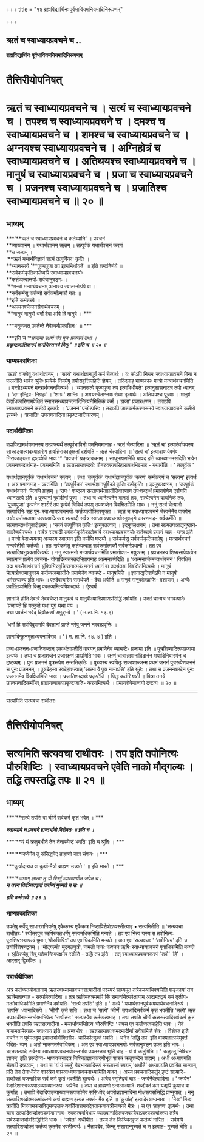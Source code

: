 +++
title = "१४ ब्रह्मविद्यार्थिनः पूर्वभावियमनियमादिनिरूपणम्"

+++


## ऋतं च स्वाध्यायप्रवचने च ..

**ब्रह्मविद्यार्थिनः पूर्वभावियमनियमादिनिरूपणम्**

# **तैत्तिरीयोपनिषत्**

# **ऋतं च स्वाध्यायप्रवचने च । सत्यं च स्वाध्यायप्रवचने च । तपश्च च स्वाध्यायप्रवचने च । दमश्च च स्वाध्यायप्रवचने च । शमश्च च स्वाध्यायप्रवचने च । अग्नयश्च स्वाध्यायप्रवचने च । अग्निहोत्रं च स्वाध्यायप्रवचने च । अतिथयश्च स्वाध्यायप्रवचने च । मानुषं च स्वाध्यायप्रवचने च । प्रजा च स्वाध्यायप्रवचने च । प्रजनश्च स्वाध्यायप्रवचने च । प्रजातिश्च स्वाध्यायप्रवचने च ॥ २० ॥**

## **भाष्यम्**

***'**ऋतं च स्वाध्यायप्रवचने च कर्तव्यानि' । प्रवचनं  
**व्याख्यानम् । यथार्थज्ञानम् ऋतम् । तत्पूर्वकं यथार्थवचनं करणं  
**च सत्यम् ।  
‘**ऋतं यथार्थविज्ञानं सत्यं तत्पूर्विका' कृतिः ।  
**ध्यानसत्ये '**पूज्यपूजा तप इत्यभिधीयते' ॥ इति शब्दनिर्णये ॥  
**सर्वकर्मकृतिकालेष्वपि स्वाध्यायप्रवचनयोः  
**कर्तव्यत्वात्तयोः सर्वत्रानुषङ्गः ।  
'**मन्त्रो मन्त्रार्थवचनम् अन्यस्य स्वात्मनोऽपि वा ।  
**सर्वकर्मसु कर्तव्यौ सर्वकर्मात्मकौ यतः ॥  
**इति कर्मतत्त्वे ॥  
**आत्मनश्चेन्मनसैवार्थवचनम् ।  
'**मानुषं मानुषो धर्मो देवा अपि हि मानुषे । ***

***मनुष्यवत् प्रवर्तन्ते नैवैश्वर्यप्रकाशिनः' ॥ ***

***इति च '**प्रजाया रक्षणं चैव पुनः प्रजननं तथा ।  
**प्रकृष्टजातिकरणं कर्मभिस्तनये पितुः ' ॥ इति च ॥ २० ॥***

### **भाष्यप्रकाशिका**

'ऋतं' वाक्येषु यथार्थज्ञानम् । 'सत्यं' यथार्थज्ञानपूर्वं कर्म चेत्यर्थः । यः कोऽपि नियमः स्वाध्यायप्रवचने बिना न फलतीति भावेन श्रुतिः प्रत्येकं नियमेषु तयोरावृत्तिमाहेति ज्ञेयम् । तदिदमाह भाष्यकारः मन्त्रो मन्त्रार्थवचनमिति ॥ मन्त्रोऽध्ययनं मन्त्रार्थवचनमित्यर्थः । ‘ध्यानसत्ये पूज्यपूजा तप इत्यभिधीयते' इत्यनुशासनादत्र तपो ध्यानम् । 'दम इन्द्रिय- निग्रहः' । 'शमः ' शान्तिः । अग्रयस्त्रेताग्नयः सेव्या इत्यर्थः । अतिथयश्च पूज्याः । मानुषं वेदाधिकारिणामपेक्षितं स्नानसन्ध्यावन्दनादिनित्यनैमित्तिकं कर्म । ‘प्रजा' प्रजारक्षणम् । तदाऽपि स्वाध्यायप्रवचने कर्तव्ये इत्यर्थः । ‘प्रजननं’ प्रजोत्पत्तिः । तदाऽपि जातकर्मकरणसमये स्वाध्यायप्रवचने कर्तव्ये इत्यर्थः । ‘प्रजातिः’ उपनयनादिना प्रकृष्टजातिकरणम् ।

### **पदार्थदीपिका**

ब्रह्मविद्यामर्थयमानस्य तत्प्राप्त्यर्थं तत्पूर्वभाविनो यमनियमानाह - ऋतं चेत्यादिना ॥ ‘ऋतं च' इत्यादेर्वाक्यस्य साकाङ्क्षत्वादध्याहारेण तावन्निराकाङ्क्षतां दर्शयति - ऋतं चेत्यादिना ॥ 'सत्यं च' इत्यादावप्येवमेव निराकाङ्क्षता द्रष्टव्येति भावः ‘“ “प्रवचनं’ प्रकृष्टवचनम् । साधुभाषणमिति यावद् इति व्याख्यानमसदिति भावेन प्रवचनशब्दार्थमाह- प्रवचनमिति ॥ ऋतसत्यशब्दयोः पौनरुक्त्यपरिहारायार्थभेदमाह - यथार्थेति ॥ ' तत्पूर्वकं '

यथार्थज्ञानपूर्वकं 'यथार्थवचनं' सत्यम् । तथा 'तत्पूर्वकं' यथार्थज्ञानपूर्वकं ‘करणं’ कर्मकरणं च ‘सत्यम्' इत्यर्थः । अत्र प्रमाणमाह - ऋतमिति । ‘तत्पूर्विका’ यथार्थज्ञानपूर्विको कृतिः कर्मकृतिः । इदमुपलक्षणम् । ‘तत्पूर्वकं यथार्थवचनं' चेत्यपि ग्राह्यम् । 'तपः ' शब्दस्य सन्तापार्थताप्रतीतिवारणाय तपःशब्दार्थं प्रमाणशेषेण दर्शयति ध्यानसत्ये इति ॥ पूज्यानां गुर्वादीनां पूजा । तथा च ध्यानेत्यनेन मानसं तपः, सत्येत्यनेन वाचनिकं तपः, 'पूज्यपूजा' इत्यनेन शारीरं तप इत्येवं त्रिविधं तपस् तपःशब्देन विवक्षितमिति भावः । ननुं सत्यं चेत्यादौ सत्यादिभिः सह पुनः स्वाध्यायप्रवचनयोः कर्तव्यत्वोक्तिरयुक्ता । ऋतं च स्वाध्यायप्रवचने चेत्यनेनैव वाक्येन तयोः कर्तव्यताया उक्तत्वादित्यतः सत्यादौ सर्वत्र स्वाध्यायप्रवचनयोरनुषङ्गे कारणमाह- सर्वकर्मेति ॥ सत्यशब्दार्थानुवादोऽयम् । 'सत्यं तत्पूर्विका कृतिः' इत्युक्तत्वात् । इदमुपलक्षणम् । तथा सत्यतपआद्यनुष्ठान- कालेष्वपीत्यर्थः । सर्वत्र सत्यादी सर्वकर्मकृतिकालेष्वपि स्वाध्यायप्रवचनयोः कर्तव्यत्वे प्रमाणं चाह - मन्त्र इति ॥ मन्त्रो वेदाध्ययनम् अन्यस्य स्वात्मन इति कर्मणि षष्ठ्यौ । सर्वकर्मसु सर्वकर्मकृतिकालेषु । मन्त्रार्थवचनं मन्त्रवेतीमौ कर्तव्यौ । ततः सर्वकर्मसु कर्तव्यत्वात् सर्वकर्मात्मकौ सर्वकर्मप्रधानौ । तत एव सत्यादिष्वनुषक्तावित्यर्थः । ननु स्वात्मनो मन्त्रार्थवचनमिति प्रमाणोक्त- मयुक्तम् । प्रवचनस्य शिष्यसापेक्षत्वेन स्वात्मानं प्रत्येव प्रवचना- योगादित्यतस्तदभिप्रायमाह आत्मनश्श्रेदिति ॥ 'आत्मनश्चेन्मन्त्रार्थवचनं ' विवक्षितं तदा मनसैवार्थवचनं युक्तिभिरनुचिन्तनात्मकं मननं ध्यानं वा तदर्थतया विवक्षितमित्यर्थः । मानुषं चेत्यत्रोक्तमानुषस्य कर्तव्यत्वमप्रतीतेः प्रमाणेनैव व्याचष्टे - मानुषमिति ॥
ज्ञानाद्यतिशयेऽपि न मानुषो धर्मस्त्याज्य इति भावः ॥ एतदेवाचारेण समर्थयते - देवा अपीति ॥ मानुषे मानुषदेहप्राप्ति- दशायाम् । अन्यैः प्रवर्तितव्यमिति किमु वक्तव्यमित्यपिशब्दार्थः । ऐश्वर्यं

ज्ञानादि हीति देवत्वे देववचेष्टा मानुषत्वे च मानुषीत्यादिप्रमाणप्रसिद्धिं दर्शयति । उक्तं चान्यत्र भगवत्पादैः  
'प्रजायते हि यत्कुले यथा युगं यथा वयः ।  
तथा प्रवर्तनं भवेद् दिवौकसां समुद्भवे । ' ( म.ता.नि. १३.९)

'धर्मो हि सर्वविदुषामपि देवतानां प्राप्ते नरेषु जनने नरवत्प्रवृत्तिः ।

ज्ञानादिगूहनमुताध्ययनादिरत्र ॥ ' ( म. ता.नि. १४. ४ ) इति ।

प्रजा-प्रजनन-प्रजातिशब्दान् एकार्थत्वप्रतीतिं वारयन् प्रमाणेनैव व्याचष्टे- प्रजाया इति ॥ पुत्रशिष्यादिरूपप्रजाया इत्यर्थः । तथा च प्रजाशब्देन प्रजारक्षणं ग्राह्यमिति भावः । रक्षणं चात्रान्नज्ञानादिदानेन भयादिनिवारणेन च द्रष्टव्यम् । पुनः प्रजननं पुत्ररूपेण सन्ततिकृतिः । पुरुषस्य स्वपितुः सकाशाज्जन्म प्रथमं जननं पुत्ररूपेणजननं च पुनः प्रजननम् । पुत्रदेहस्य स्वदेहांशत्वात् ‘आत्मा वै पुत्र नामाऽसि' इति श्रुतेः । तथा च प्रजननशब्देन पुनः प्रजननमेव विवक्षितमिति भावः । प्रजातिशब्दार्थः प्रकृष्टेति । पितुः कर्तरि षष्ठी । पित्रा तनये उपनयनादिकर्मभिर् ब्राह्मणत्वाख्यप्रकृष्टजाति- करणमित्यर्थः । प्रमाणशेषेणान्वयो द्रष्टव्यः ॥ २० ॥

------------------------------------------------------------------------

सत्यमिति सत्यवचा राथीतरः

# **तैत्तिरीयोपनिषत्**

# **सत्यमिति सत्यवचा राथीतरः । तप इति तपोनित्यः पौरुशिष्टिः । स्वाध्यायप्रवचने एवेति नाको मौद्गल्यः । तद्धि तपस्तद्धि तपः ॥ २१ ॥**

## **भाष्यम्**

***'**सत्ये तपसि वा चीर्णे सर्वकर्म कृतं भवेत् । ***

***स्वाध्याये च प्रवचने ह्यन्तर्भावो विशेषतः ॥ इति च ।***

***'**यं यं क्रतुमधीते तेन तेनास्येष्टं भवति' इति च श्रुतिः । ***

***'**जप्येनैव तु संसिद्ध्येद् ब्राह्मणो नात्र संशयः । ***

***कुर्यादन्यन्न वा कुर्यान्मैत्रो ब्राह्मण उच्यते ' ॥ इति भारते । ***

***'**सम्यग् ज्ञात्वा तु यो विष्णुं व्याख्यायीत जपेत च।  
**न तस्य किञ्चिदकृतं कर्तव्यं मुच्यते च सः ॥***

***इति कर्मतत्वे ॥ २१ ॥***

### **भाष्यप्रकाशिका**

उक्तेषु सर्वेषु साधारणनियमेषु एकैकस्य एकैकत्र निष्ठाविशेषोऽप्यस्तीत्याह • सत्यमितीति ॥ 'सत्यवचा राथीतरः ' रथीतरपुत्र ऋषिरुक्तधर्मेषु सत्यमधिकमिति मन्यते । तप एव नित्यं यस्य स तपोनित्यः पुरुशिष्टस्यापत्यं पुमान् ‘पौरुशिष्टिः' तप एवाधिकमिति मन्यते । अत एव 'सत्यवचाः ' ‘तपोनित्य' इति च तयोर्विशेषणद्वयम् । 'मौद्गल्यो' मुद्गलपुत्रो, नामतो नाकः कश्चन ऋषिः स्वाध्यायप्रवचने एवाधिकमिति मन्यते । श्रुतिरप्येषु त्रिषु मतेष्वन्तिमपक्षमेव स्तौति - तद्धि तप इति । तत् स्वाध्यायप्रवचनकरणं 'तपो' 'हि' । आदराद् द्विरुक्तिः ।

### **पदार्थदीपिका**

अत्र कर्तव्यतयोक्तानाम् ऋतस्वाध्यायप्रवचनसत्यादीनां परस्परं साम्यमुत तत्रैकस्याधिक्यमिति शङ्कायां तत्र ऋषिमतान्याह - सत्यमित्यादिना ॥ तत्र ऋषिमतत्रयमपि किं समानमित्यपेक्षायाम् आद्यमतद्वयं समं तृतीय- मतमेवाधिकमिति प्रमाणेनैव दर्शयति- 'सत्ये तपसि' इति ॥ ' सत्ये ' यथार्थज्ञानपूर्वकयथार्थवचनादिरूपे । 'तपसि' ध्यानादिरूपे । 'चीर्णे' कृते सति । तथा च ‘सत्ये’ ‘चीर्णे' तपआदिसर्वकर्म कृतं भवतीति 'सत्ये' ऋत तपआदीनामन्तर्भावमभिप्रेत्य 'राथीतरः ' सत्यस्यैव कर्तव्यत्वमाह । तथा तपसि चीर्णे ऋतसत्यादिसर्वकर्म कृतं भवतीति तपसि ऋतसत्यादीना - मन्तर्भावमभिप्रेत्य ‘पौरुशिष्टिः ' तपस एव कर्तव्यत्वमाहेति भावः । नैवं नाकमतमित्याह- स्वाध्याय इति ॥ अन्तर्भावः । ऋतसत्यतपःशमदमादीनां सर्वेषामिति शेषः । विशेषत इति वचनेन न पूर्वमतद्वय इवान्तर्भावोक्तिरौप- चारिकीत्युक्तं भवति । अनेन 'तद्धि तप' इति वाक्यतात्पर्यमुक्तं वेदित- व्यम् । अतो नाकमतमेवाधिकम् । अत एव स्वाध्यायप्रवचनयोः सर्वत्रानुषङ्ग उक्त इति भावः । ऋतसत्यादेः सर्वस्य स्वाध्यायप्रवचनयोरन्तर्भाव उक्तस्तत्र श्रुतिं चाह - यं यं क्रतुमिति ॥ ' क्रतुस्तु निश्चितं ज्ञानम्' इति छान्दोग्य- भाष्यवचनादत्र निश्चितज्ञानकरणीभूतं शास्त्रं क्रतुशब्देन ग्राह्यम् । अधी अध्यापयति चेत्यपि द्रष्टव्यम् । तथा च 'यं यं क्रतुं' वेदभारतादिरूपं सच्छास्त्रं स्वयम् ‘अधीते’ अध्यापयति प्रवक्ति चान्यान् प्रति तेन तेनाधीतेन शास्त्रेण शास्त्राध्ययनप्रवचनाभ्यामिति यावत् । अस्य प्रवचनादिकर्तुर् इष्टं सत्यादि- शब्दोक्तं यजनादिकं सर्वं कर्म कृतं भवतीति श्रुत्यर्थः । अत्रैव स्मृतिद्वयं चाह - जप्येनैवेत्यादिना ॥ ' जप्येन' वेदादिशास्त्ररूपपाठव्याख्यानरूप- जपेंनैव । तथा च ब्राह्मणो ऽन्यत्सत्यादि-शब्दोक्तं कर्म यद्यपि कुर्यान्न वा कुर्यात् । तथापि वेदादिपाठव्याख्यानरूपजपेनैव संसिध्येद् अपरोक्षज्ञानादिना मोक्षरूपसंसिद्धिं प्राप्नुयात् । ननु सत्यादिशब्दोक्तकर्माकरणे कथं ब्राह्मण इत्यत उक्तं- मैत्र इति ॥ 'कुर्यात्' इत्यादेरत्राप्यन्वयः । 'मैत्रः' मित्वा त्रातीति मित्रनामकसवितृमण्डलमध्यवर्तिनारायणदेवताकगायत्रीजापको मैत्रः । स एव ‘ब्राह्मण' इत्यर्थः । तथा चात्र सत्यादिशब्दोक्तकर्मणामनाव- श्यकत्वमभिधाय व्याख्यानादिरूपजपस्यैवाऽवश्यकत्वोक्त्या तत्रैव सर्वस्यान्तर्भावसिद्धिरिति भावः । 'जपेत' अधीयीत । तस्य तेन किञ्चिदकृतं कर्तव्यं नास्ति । सर्वमपि सत्यादिशब्दोक्तं कर्तव्यं कृतमेव भवतीत्यर्थः । नैतावदेव, किन्तु संसारान्मुच्यते च स इत्याह- मुच्यते चेति ॥ २१ ॥

